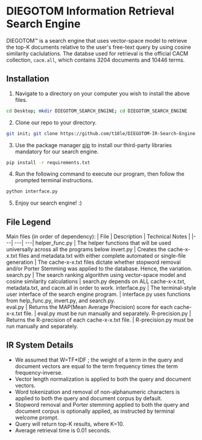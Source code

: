 # DIEGOTOM Information Retrieval Search Engine
DIEGOTOM™ is a search engine that uses vector-space model to retrieve the top-K documents relative to the user's free-text query by using cosine similarity caclulations. The databse used for retrieval is the official CACM collection, `cacm.all`, which contains 3204 documents and 10446 terms.

## Installation
1. Navigate to a directory on your computer you wish to install the above files.
```bash
cd Desktop; mkdir DIEGOTOM_SEARCH_ENGINE; cd DIEGOTOM_SEARCH_ENGINE
```

2. Clone our repo to your directory.
```bash
git init; git clone https://github.com/t10le/DIEGOTOM-IR-Search-Engine.git
```

3. Use the package manager [pip](https://pip.pypa.io/en/stable/) to install our third-party libraries mandatory for our search engine.
```bash
pip install -r requirements.txt
```

4. Run the following command to execute our program, then follow the prompted terminal instructions.
```bash
python interface.py
```

5. Enjoy our search engine! :)


## File Legend
Main files (in order of dependency):
| File | Description | Technical Notes |
|---| ---| ---|
helper_func.py  | The helper functions that will be used universally across all the programs below 
invert.py       | Creates the cache-x-x.txt files and metadata.txt with either complete automated or single-file generation | The cache-x-x.txt files dictate whether stopword removal and/or Porter Stemming was applied to the database. Hence, the variation.
search.py       | The search ranking algorithm using vector-space model and cosine similarity calculations | search.py depends on ALL cache-x-x.txt, metadata.txt, and cacm.all in order to work.
interface.py    | The terminal-style user interface of the search engine program. | interface.py uses functions from help_func.py, invert.py, and search.py.  
eval.py         | Returns the MAP(Mean Average Precision) score for each cache-x-x.txt file.    | eval.py must be run manually and separately.
R-precision.py  | Returns the R-precision of each cache-x-x.txt file.                           | R-precision.py must be run manually and separately.

## IR System Details
- We assumed that W=TF*IDF ; the weight of a term in the query and document vectors are equal to the term frequency times the term frequency-inverse.
- Vector length normalization is applied to both the query and document vectors.
- Word tokenization and removal of non-alphanumeric characters is applied to both the query and document corpus by default.
- Stopword removal and Porter stemming applied to both the query and document corpus is optionally applied, as instructed by terminal welcome prompt.
- Query will return top-K results, where K=10.
- Average retrieval time is 0.01 seconds.